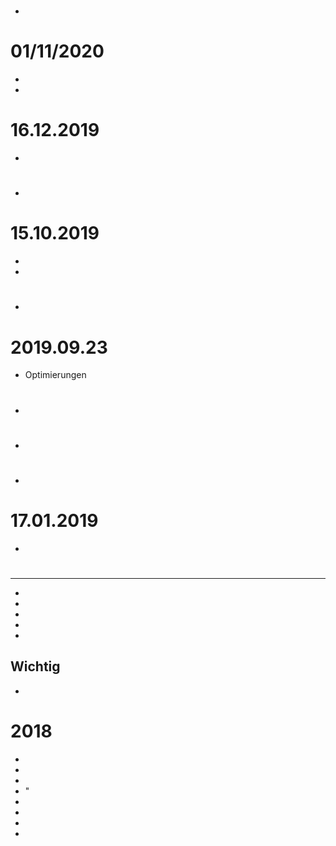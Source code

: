 # 

- 

# 01/11/2020

- 
- 

# 16.12.2019

- 

# 

- 

# 15.10.2019

- 
- 

# 

- 

# 2019.09.23

- Optimierungen

# 

- 

# 

- 

# 

- 

# 17.01.2019

- 

# 

** **

- 
- 
- 
- 
- 

**Wichtig**
- 
- 


# 2018

- 	
-   
-   
-   "
-   
-   
-   
-   

